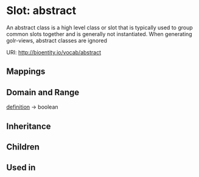 # Slot: abstract


An abstract class is a high level class or slot that is typically used to group common slots together and is generally not instantiated. When generating golr-views, abstract classes are ignored

URI: http://bioentity.io/vocab/abstract
## Mappings

## Domain and Range

[definition](Definition.md) -> boolean
## Inheritance

## Children

## Used in

